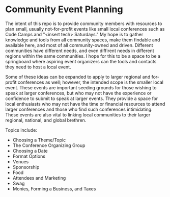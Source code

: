 # Community Event Planning
The intent of this repo is to provide community members with resources to plan small, usually not-for-profit events like small local conferences such as Code Camps and "&lt;insert tech&gt; Saturdays." My hope is to gather knowledge and tools from all community spaces, make them findable and available here, and most of all community-owned and driven. Different communities have different needs, and even diffirent needs in different regions within the same communities. I hope for this to be a space to be a springboard where aspiring event organizers can the tools and contacts they need to host a local event.

Some of these ideas can be expanded to apply to larger regional and for-profit conferences as well; however, the intended scope is the smaller local event. These events are important seeding grounds for those wishing to speak at larger conferences, but who may not have the experience or confidence to submit to speak at larger events. They provide a space for local enthusiasts who may not have the time or financial resources to attend larger conferences and those who find such conferences intimidating. These events are also vital to linking local communities to their larger regional, national, and global brethren.

Topics include:<br>

* Choosing a Theme/Topic<br>
* The Conference Organizing Group<br>
* Choosing a Date<br>
* Format Options<br>
* Venues<br>
* Sponsorship<br>
* Food<br>
* Attendees and Marketing<br>
* Swag<br>
* Monies, Forming a Business, and Taxes



